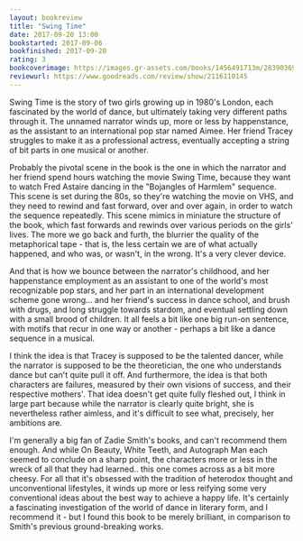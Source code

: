 ```yaml
---
layout: bookreview
title: "Swing Time"
date: 2017-09-20 13:00
bookstarted: 2017-09-06
bookfinished: 2017-09-20
rating: 3
bookcoverimage: https://images.gr-assets.com/books/1456491713m/28390369.jpg
reviewurl: https://www.goodreads.com/review/show/2116110145
---
```


Swing Time is the story of two girls growing up in 1980's London, each fascinated by the world of dance, but ultimately taking very different paths through it. The unnamed narrator winds up, more or less by happenstance, as the assistant to an international pop star named Aimee. Her friend Tracey struggles to make it as a professional actress, eventually accepting a string of bit parts in one musical or another.



Probably the pivotal scene in the book is the one in which the narrator and her friend spend hours watching the movie Swing Time, because they want to watch Fred Astaire dancing in the "Bojangles of Harmlem" sequence. This scene is set during the 80s, so they're watching the movie on VHS, and they need to rewind and fast forward, over and over again, in order to watch the sequence repeatedly. This scene mimics in miniature the structure of the book, which fast forwards and rewinds over various periods on the girls' lives. The more we go back and furth, the blurrier the quality of the metaphorical tape - that is, the less certain we are of what actually happened, and who was, or wasn't, in the wrong. It's a very clever device.



And that is how we bounce between the narrator's childhood, and her happenstance employment as an assistant to one of the world's most recognizable pop stars, and her part in an international development scheme gone wrong... and her friend's success in dance school, and brush with drugs, and long struggle towards stardom, and eventual settling down with a small brood of children. It all feels a bit like one big run-on sentence, with motifs that recur in one way or another - perhaps a bit like a dance sequence in a musical.



I think the idea is that Tracey is supposed to be the talented dancer, while the narrator is supposed to be the theoretician, the one who understands dance but can't quite pull it off. And furthermore, the idea is that both characters are failures, measured by their own visions of success, and their respective mothers'. That idea doesn't get quite fully fleshed out, I think in large part because while the narrator is clearly quite bright, she is nevertheless rather aimless, and it's difficult to see what, precisely, her ambitions are.



I'm generally a big fan of Zadie Smith's books, and can't recommend them enough. And while On Beauty, White Teeth, and Autograph Man each seemed to conclude on a sharp point, the characters more or less in the wreck of all that they had learned.. this one comes across as a bit more cheesy. For all that it's obsessed with the tradition of heterodox thought and unconventional lifestyles, it winds up more or less reifying some very conventional ideas about the best way to achieve a happy life. It's certainly a fascinating investigation of the world of dance in literary form, and I recommend it - but I found this book to be merely brilliant, in comparison to Smith's previous ground-breaking works.